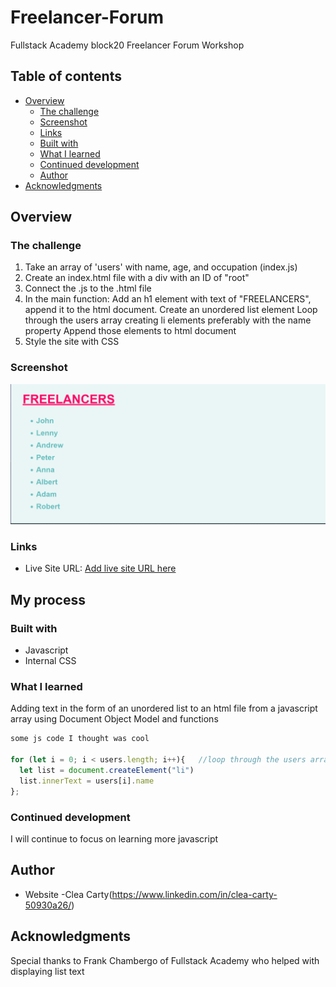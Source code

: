 # Freelancer-Forum

Fullstack Academy block20 Freelancer Forum Workshop

## Table of contents

- [Overview](#overview)
  - [The challenge](#the-challenge)
  - [Screenshot](#screenshot)
  - [Links](#links)
  - [Built with](#built-with)
  - [What I learned](#what-i-learned)
  - [Continued development](#continued-development)
  - [Author](#author)
- [Acknowledgments](#acknowledgments)

## Overview

### The challenge

1. Take an array of 'users' with name, age, and occupation (index.js)
2. Create an index.html file with a div with an ID of "root"
3. Connect the .js to the .html file
4. In the main function: Add an h1 element with text of "FREELANCERS",
   append it to the html document.
   Create an unordered list element
   Loop through the users array creating li elements
   preferably with the name property
   Append those elements to html document
5. Style the site with CSS

### Screenshot

![](freelancers.png)

### Links

- Live Site URL: [Add live site URL here](https://cnash23.github.io/Freelancer-Forum/)

## My process

### Built with

- Javascript
- Internal CSS

### What I learned

Adding text in the form of an unordered list to an html file
from a javascript array using Document Object Model and functions

```js
some js code I thought was cool

for (let i = 0; i < users.length; i++){   //loop through the users array creating li elements (list)
  let list = document.createElement("li")
  list.innerText = users[i].name
};
```

### Continued development

I will continue to focus on learning more javascript

## Author

- Website -Clea Carty(https://www.linkedin.com/in/clea-carty-50930a26/)

## Acknowledgments

Special thanks to Frank Chambergo of Fullstack Academy who helped with displaying list text
